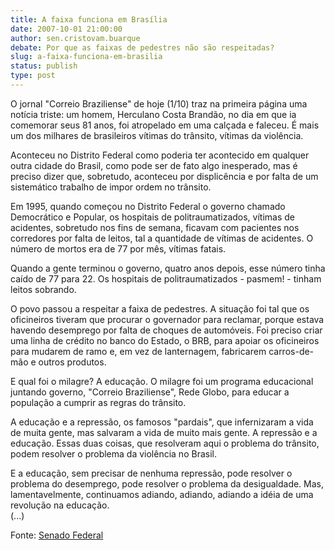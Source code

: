 ```yaml
---
title: A faixa funciona em Brasília
date: 2007-10-01 21:00:00
author: sen.cristovam.buarque
debate: Por que as faixas de pedestres não são respeitadas?
slug: a-faixa-funciona-em-brasilia
status: publish 
type: post
---
```


  
O jornal "Correio Braziliense" de hoje (1/10) traz na primeira página uma notícia triste: um homem, Herculano Costa Brandão, no dia em que ia comemorar seus 81 anos, foi atropelado em uma calçada e faleceu. É mais um dos milhares de brasileiros vítimas do trânsito, vítimas da violência.  
  
Aconteceu no Distrito Federal como poderia ter acontecido em qualquer outra cidade do Brasil, como pode ser de fato algo inesperado, mas é preciso dizer que, sobretudo, aconteceu por displicência e por falta de um sistemático trabalho de impor ordem no trânsito.  
  
Em 1995, quando começou no Distrito Federal o governo chamado Democrático e Popular, os hospitais de politraumatizados, vítimas de acidentes, sobretudo nos fins de semana, ficavam com pacientes nos corredores por falta de leitos, tal a quantidade de vítimas de acidentes. O número de mortos era de 77 por mês, vítimas fatais.  
  
Quando a gente terminou o governo, quatro anos depois, esse número tinha caído de 77 para 22. Os hospitais de politraumatizados - pasmem! - tinham leitos sobrando.  
  
O povo passou a respeitar a faixa de pedestres. A situação foi tal que os oficineiros tiveram que procurar o governador para reclamar, porque estava havendo desemprego por falta de choques de automóveis. Foi preciso criar uma linha de crédito no banco do Estado, o BRB, para apoiar os oficineiros para mudarem de ramo e, em vez de lanternagem, fabricarem carros-de-mão e outros produtos.  
  
E qual foi o milagre? A educação. O milagre foi um programa educacional juntando governo, "Correio Braziliense", Rede Globo, para educar a população a cumprir as regras do trânsito.   
  
A educação e a repressão, os famosos "pardais", que infernizaram a vida de muita gente, mas salvaram a vida de muito mais gente. A repressão e a educação. Essas duas coisas, que resolveram aqui o problema do trânsito, podem resolver o problema da violência no Brasil.  
  
E a educação, sem precisar de nenhuma repressão, pode resolver o problema do desemprego, pode resolver o problema da desigualdade. Mas, lamentavelmente, continuamos adiando, adiando, adiando a idéia de uma revolução na educação.  
(...)  
  
Fonte: [Senado Federal](http://www.senado.gov.br/sf/atividade/Plenario/sessao/disc/listaDisc.asp?s=167.1.53.O)
